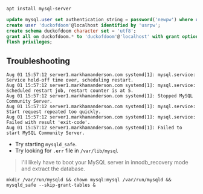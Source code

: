 ```bash
apt install mysql-server
```

```sql
update mysql.user set authentication_string = password('newpw') where user = 'root';
create user 'duckofdoom'@localhost identified by 'usrpw';
create schema duckofdoom character set = 'utf8';
grant all on duckofdoom.* to 'duckofdoom'@'localhost' with grant option;
flush privileges;
```

## Troubleshooting

```
Aug 01 15:57:12 server1.markhamanderson.com systemd[1]: mysql.service: Service hold-off time over, scheduling restart.
Aug 01 15:57:12 server1.markhamanderson.com systemd[1]: mysql.service: Scheduled restart job, restart counter is at 5.
Aug 01 15:57:12 server1.markhamanderson.com systemd[1]: Stopped MySQL Community Server.
Aug 01 15:57:12 server1.markhamanderson.com systemd[1]: mysql.service: Start request repeated too quickly.
Aug 01 15:57:12 server1.markhamanderson.com systemd[1]: mysql.service: Failed with result 'exit-code'.
Aug 01 15:57:12 server1.markhamanderson.com systemd[1]: Failed to start MySQL Community Server.
```

- Try starting `mysqld_safe`.
- Try looking for `.err` file in `/var/lib/mysql`

> I'll likely have to boot your MySQL server in innodb_recovery mode and extract the database.

```
mkdir /var/run/mysqld && chown mysql:mysql /var/run/mysqld && mysqld_safe --skip-grant-tables &
```
<!--stackedit_data:
eyJoaXN0b3J5IjpbLTExOTQwNTEyNjgsLTE3NDY4ODI1NzIsLT
IxNDYwNjUxODYsMjkxNTc2MjI4LDE0NDI1MTU3MjldfQ==
-->